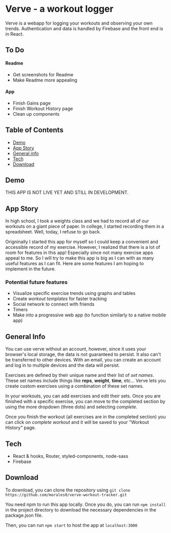 # Verve - a workout logger
Verve is a webapp for logging your workouts and observing your own trends. Authentication and data is handled by Firebase and the front end is in React.
## To Do
#### Readme
* Get screenshots for Readme
* Make Readme more appealing
#### App
* Finish Gains page
* Finish Workout History page
* Clean up components

## Table of Contents
* [Demo](#demo)
* [App Story](#app-story)
* [General info](#general-info)
* [Tech](#tech)
* [Download](#download)

## Demo
THIS APP IS NOT LIVE YET AND STILL IN DEVELOPMENT.

## App Story
In high school, I took a weights class and we had to record all of our workouts on a giant piece of paper. In college, I started recording them in a spreadsheet. Well, today, I refuse to go back. 

Origninally I started this app for myself so I could keep a convenient and accessible record of my exercise. However, I realized that there is a lot of room for features in this app! Especially since not many exercise apps appeal to me. So I will try to make this app is big as I can with as many useful features as I can fit. Here are some features I am hoping to implement in the future. 

### Potential future features
* Visualize specific exercise trends using graphs and tables
* Create *workout templates* for faster tracking
* Social network to connect with friends
* Timers
* Make into a progressive web app (to function similarly to a native mobile app)

## General Info
You can use verve without an account, however, since it uses your browser's local storage, the data is not guaranteed to persist. It also can't be transferred to other devices. With an email, you can create an account and log in to multiple devices and the data will persist. 

Exercises are defined by their unique name and their list of *set names*. These set names include things like **reps**, **weight**, **time**, etc... Verve lets you create custom exercises using a combination of these set names.

In your workouts, you can add exercises and edit their sets. Once you are finished with a specific exercise, you can move to the completed section by using the more dropdown (three dots) and selecting *complete*. 

Once you finish the workout (all exercises are in the completed section) you can click on *complete workout* and it will be saved to your "Workout History" page.

## Tech
* React & hooks, Router, styled-components, node-sass
* Firebase

## Download
To download, you can clone the repository using 
`git clone https://github.com/morales0/verve-workout-tracker.git`

You need npm to run this app locally. Once you do, you can run `npm install` in the project directory to download the necessary dependencies in the package.json file. 

Then, you can run `npm start` to host the app at `localhost:3000`
